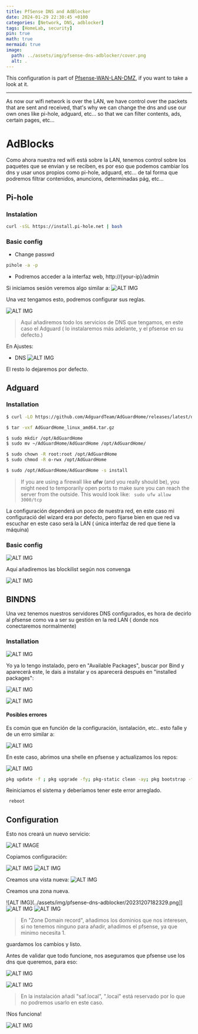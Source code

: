 ```yaml
---
title: PfSense DNS and AdBlocker
date: 2024-01-29 22:30:45 +0100
categories: [Network, DNS, adblocker]
tags: [HomeLab, security]
pin: true
math: true
mermaid: true
image:
  path: ../assets/img/pfsense-dns-adblocker/cover.png
  alt: .
---
```



This configuration is part of [Pfsense-WAN-LAN-DMZ](/posts/network-configuration/), if you want to take a look at it.

---

As now our wifi network is over the LAN, we have control over the packets that are sent and received, that's why we can change the dns and use our own ones like pi-hole, adguard, etc... so that we can filter contents, ads, certain pages, etc...


# AdBlocks 

Como ahora nuestra red wifi está sobre la LAN, tenemos control sobre los paquetes que se envian y se reciben, es por eso que podemos cambiar los dns y usar unos propios como pi-hole, adguard, etc... de tal forma que podremos filtrar contenidos, anuncions, determinadas pág, etc...

## Pi-hole
 ### Instalation
 ``` bash
 curl -sSL https://install.pi-hole.net | bash
 ```

 ### Basic config
 - Change passwd
 ``` bash
 pihole -a -p
 ```

- Podremos acceder a la interfaz web, http://{your-ip}/admin

 Si iniciamos sesión veremos algo similar a: 
![ALT IMG](../assets/img/pfsense-dns-adblocker/20231207170510.png)

Una vez tengamos esto, podremos configurar sus reglas.

![ALT IMG](../assets/img/pfsense-dns-adblocker/20231207170851.png)

> Aquí añadiremos todo los servicios de DNS que tengamos, en este caso el Adguard ( lo instalaremos más adelante, y el pfsense en su defecto.)

En Ajustes:

- DNS
![ALT IMG](../assets/img/pfsense-dns-adblocker/20231207171024.png)

El resto lo dejaremos por defecto.
## Adguard

### Installation

``` bash
$ curl -LO https://github.com/AdguardTeam/AdGuardHome/releases/latest/download/AdGuardHome_linux_amd64.tar.gz

$ tar -vxf AdGuardHome_linux_amd64.tar.gz

$ sudo mkdir /opt/AdGuardHome
$ sudo mv ~/AdGuardHome/AdGuardHome /opt/AdGuardHome/

$ sudo chown -R root:root /opt/AdGuardHome
$ sudo chmod -R o-rwx /opt/AdGuardHome

$ sudo /opt/AdGuardHome/AdGuardHome -s install

```

>If you are using a firewall like **ufw** (and you really should be), you might need to temporarily open ports to make sure you can reach the server from the outside. This would look like:
> ` sudo ufw allow 3000/tcp`

La configuración dependerá un poco de nuestra red, en este caso mi configuració del wizard era por defecto, pero fijarse bien en que red va escuchar en este caso será la LAN ( única interfaz de red que tiene la máquina)

### Basic config
![ALT IMG](../assets/img/pfsense-dns-adblocker/20231207172705.png)

Aquí añadiremos las blockilist según nos convenga

![ALT IMG](../assets/img/pfsense-dns-adblocker/20231207172734.png)

## BINDNS

Una vez tenemos nuestros servidores DNS configurados, es hora de decirlo al pfsense como va a ser su gestión en la red LAN ( donde nos conectaremos normalmente)

### Installation
![ALT IMG](../assets/img/pfsense-dns-adblocker/20231207173016.png)

Yo ya lo tengo instalado, pero en "Available Packages", buscar por Bind y aparecerá este, le dais a instalar y os aparecerá después en "installed packages":

![ALT IMG](../assets/img/pfsense-dns-adblocker/20231207173122.png)

![ALT IMG](../assets/img/pfsense-dns-adblocker/20231207173158.png)

#### Posibles errores
Es común que en función de la configuración, isntalación, etc.. esto falle y de un erro similar a:

![ALT IMG](../assets/img/pfsense-dns-adblocker/20231207173306.png)

En este caso, abrimos una shelle en pfsense y actualizamos los repos:

![ALT IMG](../assets/img/pfsense-dns-adblocker/20231207173406.png)

```bash
pkg update -f ; pkg upgrade -fy; pkg-static clean -ay; pkg bootstrap -fy; pkg-static install -fy pkg pfSense-repo pfSense-upgrade; pkg-static upgrade -fy; pfSense-upgrade fy;
```

Reiniciamos el sistema y deberíamos tener este error arreglado.

```bash
 reboot
```

## Configuration

Esto nos creará un nuevo servicio:

![ALT IMAGE](../assets/img/pfsense-dns-adblocker/20231207173224.png)

Copiamos configuración:

![ALT IMG](../assets/img/pfsense-dns-adblocker/20231207173756.png)
![ALT IMG](../assets/img/pfsense-dns-adblocker/20231207173811.png)

Creamos una vista nueva:
![ALT IMG](../assets/img/pfsense-dns-adblocker/20231207182317.png)

Creamos una zona nueva.

![ALT IMG](../assets/img/pfsense-dns-adblocker/20231207182329.png]]![ALT IMG](../assets/img/pfsense-dns-adblocker/20231207182425.png)
![ALT IMG](../assets/img/pfsense-dns-adblocker/20231207182439.png)

> En "Zone Domain record", añadimos los dominios que nos interesen, si no tenemos ninguno para añadir, añadimos el pfsense, ya que minimo necesita 1.

guardamos los cambios y listo.

Antes de validar que todo funcione, nos aseguramos que pfsense use los dns que queremos, para eso:

![ALT IMG](../assets/img/pfsense-dns-adblocker/20231207182628.png)

![ALT IMG](../assets/img/pfsense-dns-adblocker/20231207182645.png)

> En la instalación añadí "saf.local", ".local" está reservado por lo que no podremos usarlo en este caso.

!Nos funciona!

![ALT IMG](../assets/img/pfsense-dns-adblocker/20231207182752.png)